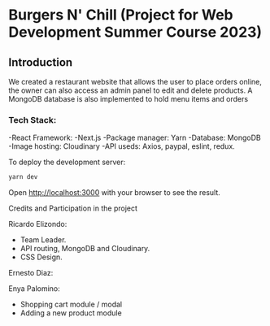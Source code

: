 # Burgers N' Chill (Project for Web Development Summer Course 2023)



## Introduction
We created a restaurant website that allows the user to place orders online, the owner can also access an admin panel to edit and delete products. A MongoDB database is also implemented to hold menu items and orders

### Tech Stack:
  -React Framework: -Next.js
  -Package manager: Yarn
  -Database: MongoDB
  -Image hosting: Cloudinary
  -API useds: Axios, paypal, eslint, redux.




To deploy the development server:

```bash
yarn dev

```

Open [http://localhost:3000](http://localhost:3000) with your browser to see the result.


Credits and Participation in the project

Ricardo Elizondo:
  - Team Leader.
  - API routing, MongoDB and Cloudinary.
  - CSS Design.

Ernesto Diaz:

Enya Palomino:
- Shopping cart module / modal
- Adding a new product module
